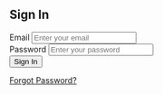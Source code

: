 <!DOCTYPE html>
<html lang="en">
<head>
  <meta charset="UTF-8">
  <meta name="viewport" content="width=device-width, initial-scale=1.0">
  <title>Sign In</title>
  <link rel="stylesheet" href="styles.css">
</head>
<body>
  <div class="card">
    <h2>Sign In</h2>
    <form id="signInForm">
      <div class="form-group">
        <label for="email">Email</label>
        <input type="email" id="email" name="email" placeholder="Enter your email" required>
      </div>
      <div class="form-group">
        <label for="password">Password</label>
        <input type="password" id="password" name="password" placeholder="Enter your password" required>
      </div>
      <button type="submit" class="button">Sign In</button>
    </form>
    <div class="forgot-password">
      <a href="#">Forgot Password?</a>
    </div>
  </div>
  <script src="script.js"></script>
</body>
</html>
